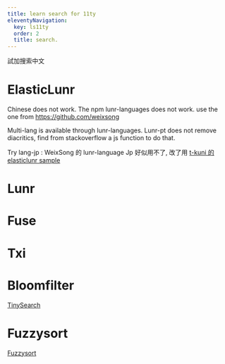 ```yaml
---
title: learn search for 11ty
eleventyNavigation:
  key: ls11ty 
  order: 2
  title: search.
---
```


試加搜索中文


# ElasticLunr

Chinese does not work. The npm lunr-languages does not work. use the one from https://github.com/weixsong

Multi-lang is available through lunr-languages. Lunr-pt does not remove diacritics, find from stackoverflow a js function to do that. 

Try lang-jp : WeixSong 的 lunr-language Jp 好似用不了, 改了用 [t-kuni 的 elasticlunr sample](https://github.com/t-kuni/elasticlunr-sample)  

# Lunr

# Fuse

# Txi

# Bloomfilter

  [TinySearch](https://github.com/tinysearch/tinysearch)

# Fuzzysort

  [Fuzzysort](https://github.com/farzher/fuzzysort)
